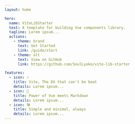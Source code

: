 ```yaml
---
layout: home

hero:
  name: ViteLibStarter
  text: A template for building Vue components library.
  tagline: Lorem ipsum...
  actions:
    - theme: brand
      text: Get Started
      link: /guide/start
    - theme: alt
      text: View on GitHub
      link: https://github.com/SoulLyoko/vite-lib-starter

features:
  - icon: ⚡️
    title: Vite, The DX that can't be beat
    details: Lorem ipsum...
  - icon: 🖖
    title: Power of Vue meets Markdown
    details: Lorem ipsum...
  - icon: 🛠️
    title: Simple and minimal, always
    details: Lorem ipsum...
---
```

